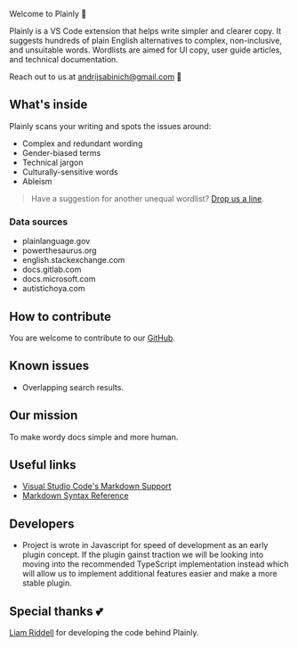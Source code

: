 Welcome to Plainly 👋

Plainly is a VS Code extension that helps write simpler and clearer copy. It suggests hundreds of plain English alternatives to complex, non-inclusive, and unsuitable words. Wordlists are aimed for UI copy, user guide articles, and technical documentation.

Reach out to us at andrijsabinich@gmail.com 📩

## What's inside
Plainly scans your writing and spots the issues around:
- Complex and redundant wording
- Gender-biased terms
- Technical jargon
- Culturally-sensitive words
- Ableism

> Have a suggestion for another unequal wordlist? [Drop us a line](mailto:andrijsabinich@gmail.com).

### Data sources
- plainlanguage.gov
- powerthesaurus.org
- english.stackexchange.com
- docs.gitlab.com
- docs.microsoft.com
- autistichoya.com

## How to contribute

You are welcome to contribute to our [GitHub](https://github.com/LiamRiddell/vscode-plainly).

## Known issues

- Overlapping search results.

## Our mission

To make wordy docs simple and more human.

## Useful links

* [Visual Studio Code's Markdown Support](http://code.visualstudio.com/docs/languages/markdown)
* [Markdown Syntax Reference](https://help.github.com/articles/markdown-basics/)

## Developers
- Project is wrote in Javascript for speed of development as an early plugin concept. If the plugin gainst traction we will be looking into moving into the recommended TypeScript implementation instead which will allow us to implement additional features easier and make a more stable plugin.

## Special thanks 💕

[Liam Riddell](https://www.liamriddell.co.uk/) for developing the code behind Plainly.
